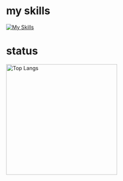 # my skills
[![My Skills](https://skillicons.dev/icons?i=r,mysql,python,github,aws,docker,vscode&perline=15)](https://skillicons.dev)

# status
<p align="left"> 
  <img alt="Top Langs" height="300px" src="https://github-readme-stats.vercel.app/api/top-langs/?username=idsts2670&layout=compact&show_icons=true&theme=tokyonight" />
<!--   <img alt="github stats" height="200px" src="https://github-readme-stats.vercel.app/api?username=idsts2670&show_icons=ture" /> -->
</p>
